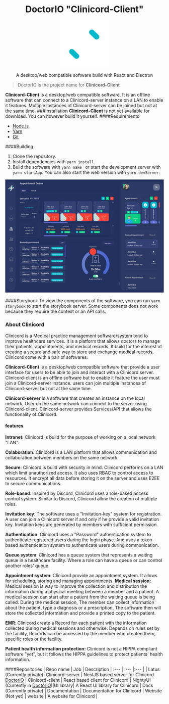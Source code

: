  <h1 align="center">DoctorIO "Clinicord-Client"</h1>

<p align="center">
 <img src="./brand/Logo.svg" width="150" alt="Clinicord" />
</p>
 <p align="center">A desktop/web compatible software build with React and Electron</p>

> DoctorIO is the project name for **Clinicord-Client**

**Clinicord-Client** is a desktop/web compatible software. It is an offline software that can connect to a Clinicord-server instance on a LAN to enable it features. Multiple instances of Clinicord-server can be joined but not at the same time.
###Installation
**Clinicord-Client** is not yet available for download. You can however build it yourself.
####Requirements

- [Node.js](https://nodejs.org/en/)
- [Yarn](https://yarnpkg.com/)
- [Git](https://git-scm.com/)

####Building

1. Clone the repository.
2. Install dependencies with `yarn install`.
3. Build the software with `yarn make ` or start the development server with `yarn startApp`. You can also start the web version with `yarn devServer`.

<img src="./brand/example.png" alt="queue page" />

####Storybook
To view the components of the software, you can run `yarn storybook` to start the storybook server. Some components does not work because they require the context or an API calls.

### About Clinicord

Clinicord is a Medical practice management software/system tend to improve healthcare services. It is a platform that allows doctors to manage their patients, appointments, and medical records. It build for the interest of creating a secure and safe way to store and exchange medical records. Clinicord come with a pair of softwares.

**Clinicord-Client** is a desktop/web compatible software that provide a user interface for users to be able to join and interact with a Clinicord server. Clinicord-client is an offline software but to enable it feature the user must join a Clinicord-server instance. users can join multiple instances of Clinicord-server but not at the same time.

**Clinicord-server** is a software that creates an instance on the local network, User on the same network can connect to the server using Clinicord-client. Clinicord-server provides Services/API that allows the functionality of Clinicord.

#### features

**Intranet:** Clinicord is build for the purpose of working on a local network "LAN".

**Colaboration:** Clinicord is a LAN platform that allows communication and collaboration between members on the same network.

**Secure**: Clinicord is build with security in mind. Clinicord performs on a LAN which limit unauthorized access. It also uses RBAC to control access to resources. It encrypt all data before storing it on the server and uses E2EE to secure communications.

**Role-based**: Inspired by Discord, Clinicord uses a role-based access control system. Similar to Discord, Clinicord allow the creation of multiple roles.

**Invitation key**: The software uses a "Invitation-key" system for registration. A user can join a Clinicord server if and only if he provide a valid invitation key. Invitation keys are generated by members with sufficient permission.

**Authentication**: Clinicord uses a "Password" authentication system to authenticate registered users during the login phase. And uses a token-based authentication system to authenticate users during communication.

**Queue system**: Clinicord has a queue system that represents a waiting queue in a healthcare facility. Where a role can have a queue or can control another roles' queue.

**Appointment system**: Clinicord provide an appointment system. It allows for scheduling, storing and managing appointments.
**Medical session:** Medical session is way to improve the collection and distribution the information during a physical meeting between a member and a patient. A medical session can start after a patient from the waiting queue is being called. During the medical session, The member can collect information about the patient, type a diagnosis or a prescription, The software then will store the collected information and provide a printed copy to the patient.

**EMR**: Clinicord create a Record for each patient with the information collected during medical sessions and otherwise. Depends on rules set by the facility, Records can be accessed by the member who created them, specific roles or the facility.

**Patient health information protection:** Clinicord is not a HIPPA compliant software "yet", but it follows the HIPPA guidelines to protect patients' health information.

####Repositories
| Repo name | Job | Description
| :--- | :--- |:--- |
| Latus (Currently private)| Clinicord-server | NestJS based server for Clinicord
[DoctorIO](https://github.com/Danzo7/doctorIO) | Clinicord-client | React based client for Clinicord |
NightyUI (Currently in [DoctorIO](https://github.com/Danzo7/doctorIO))|UI library| A React UI library for Clinicord |
Docs (Currently private) | Documentation | Documentation for Clinicord |
Website (Not yet) | website | A website for Clinicord |
